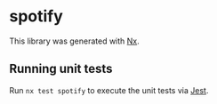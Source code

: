 # spotify

This library was generated with [Nx](https://nx.dev).

## Running unit tests

Run `nx test spotify` to execute the unit tests via [Jest](https://jestjs.io).
